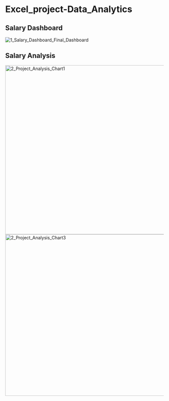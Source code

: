 # Excel_project-Data_Analytics  

## Salary Dashboard  
![1_Salary_Dashboard_Final_Dashboard](https://github.com/user-attachments/assets/498dbffe-0f5e-4ed2-bbc6-baa4fd500f7b)

## Salary Analysis
<img width="874" height="537" alt="2_Project_Analysis_Chart1" src="https://github.com/user-attachments/assets/8ed7b725-31ac-4f93-a41b-d7f16eab0cdb" />
<img width="759" height="513" alt="2_Project_Analysis_Chart3" src="https://github.com/user-attachments/assets/b8b11290-deb5-4245-a1c5-60080cc8a884" />

